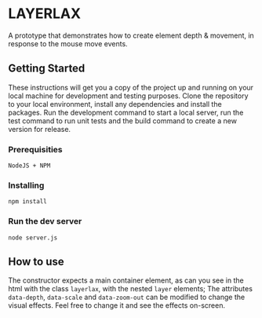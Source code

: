 # LAYERLAX

A prototype that demonstrates how to create element depth & movement, in response to the mouse move events.

## Getting Started

These instructions will get you a copy of the project up and running on your local machine for development and testing purposes.
Clone the repository to your local environment, install any dependencies and install the packages. Run the development command to start a local server, run the test command to run unit tests and the build command to create a new version for release.

### Prerequisities

```
NodeJS + NPM
```

### Installing

```
npm install
```

### Run the dev server

```
node server.js
```

## How to use

The constructor expects a main container element, as can you see in the html with the class `layerlax`, with the nested `layer` elements; The attributes `data-depth`, `data-scale` and `data-zoom-out` can be modified to change the visual effects. Feel free to change it and see the effects on-screen.
